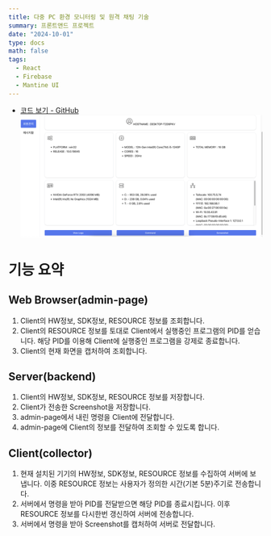 ```yaml
---
title: 다중 PC 환경 모니터링 및 원격 채팅 기술
summary: 프론트앤드 프로젝트
date: "2024-10-01"
type: docs
math: false
tags:
  - React
  - Firebase
  - Mantine UI
---
```


- [코드 보기 - GitHub](https://github.com/jbnu-capstone-jjinjjin/project)
  ![프론트앤드 사진](./PM.png)

# 기능 요약

## Web Browser(admin-page)

1.  Client의 HW정보, SDK정보, RESOURCE 정보를 조회합니다.
2.  Client의 RESOURCE 정보를 토대로 Client에서 실행중인 프로그램의 PID를 얻습니다. 해당 PID를 이용해 Client에 실행중인 프로그램을 강제로 종료합니다.
3.  Client의 현재 화면을 캡처하여 조회합니다.

## Server(backend)

1.  Client의 HW정보, SDK정보, RESOURCE 정보를 저장합니다.
2.  Client가 전송한 Screenshot을 저장합니다.
3.  admin-page에서 내린 명령을 Client에 전달합니다.
4.  admin-page에 Client의 정보를 전달하여 조회할 수 있도록 합니다.

## Client(collector)

1.  현재 설치된 기기의 HW정보, SDK정보, RESOURCE 정보를 수집하여 서버에 보냅니다. 이중 RESOURCE 정보는 사용자가 정의한 시간(기본 5분)주기로 전송합니다.
2.  서버에서 명령을 받아 PID를 전달받으면 해당 PID를 종료시킵니다. 이후 RESOURCE 정보를 다시한번 갱신하여 서버에 전송합니다.
3.  서버에서 명령을 받아 Screenshot를 캡처하여 서버로 전달합니다.
